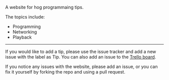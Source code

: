 A website for hog programmaing tips.

The topics include:
  - Programming
  - Networking
  - Playback

---
If you would like to add a tip, please use the issue tracker and add a new issue with the label as Tip. You can also add an issue to the [Trello board](https://trello.com/b/z6SXTDHl/hog-tips).

If you notice any issues with the website, please add an issue, or you can fix it yourself by forking the repo and using a pull request.
